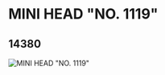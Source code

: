 # MINI HEAD "NO. 1119"
## 14380
![MINI HEAD "NO. 1119"](https://lc-www-live-s.legocdn.com/media/bricks/5/2/6038624.jpg)
